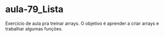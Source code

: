 # aula-79_Lista
Exercício de aula pra treinar arrays.
O objetivo é aprender a criar arrays e trabalhar algumas funções.
